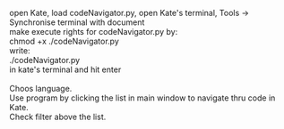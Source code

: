open Kate, load codeNavigator.py, open Kate's terminal, Tools -> Synchronise terminal with document</br>
make execute rights for codeNavigator.py by:</br>
chmod +x ./codeNavigator.py</br>
write:</br>
./codeNavigator.py</br>
in kate's terminal and hit enter</br></br>
Choos language.</br>
Use program by clicking the list in main window to navigate thru code in Kate.</br>
Check filter above the list.</br>
